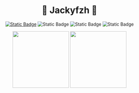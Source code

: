 <h1 align="center">🌭 Jackyfzh 🚩</h1>

<div align="center">
  
[![Static Badge](https://img.shields.io/badge/blog-Jacky-red?style=for-the-badge&logo=rss&logoColor=red)](https://jackyfzh.github.io)
![Static Badge](https://img.shields.io/badge/Python-3.9-blue?style=for-the-badge&logo=python&logoColor=blue)
![Static Badge](https://img.shields.io/badge/Java-17-yellow?style=for-the-badge)
![Static Badge](https://img.shields.io/badge/Vue-js-brightgreen?style=for-the-badge)

</div>

<p align="center">
  <img height="180" src="https://github-readme-stats.vercel.app/api?username=jacky-09&show_icons=true" />
  <img height="180" src="https://github-readme-stats.vercel.app/api/top-langs/?username=jacky-09&show_icons=true&layout=compact" />
</p>
